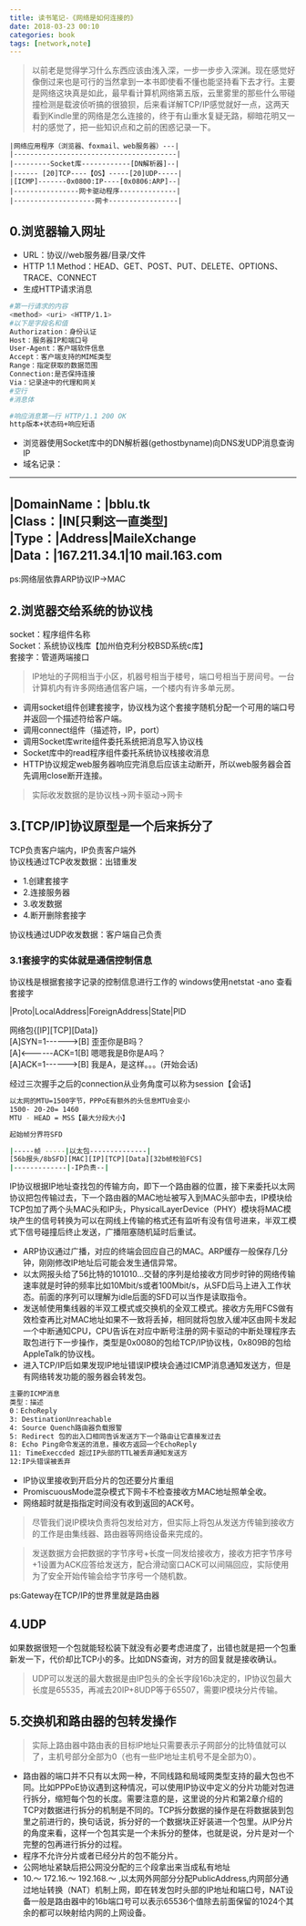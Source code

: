 ```yaml
---
title: 读书笔记-《网络是如何连接的》
date: 2018-03-23 00:10
categories: book
tags: [network,note]
---
```


>  以前老是觉得学习什么东西应该由浅入深，一步一步步入深渊。现在感觉好像倒过来也是可行的当然拿到一本书即使看不懂也能坚持看下去才行。主要是网络这块真是如此，最早看计算机网络第五版，云里雾里的那些什么带碰撞检测是载波侦听搞的很狼狈，后来看详解TCP/IP感觉就好一点，这两天看到Kindle里的网络是怎么连接的，终于有山重水复疑无路，柳暗花明又一村的感觉了，把一些知识点和之前的困惑记录一下。

```
|网络应用程序（浏览器、foxmail、web服务器）---|
|----------------------------------------|
|---------Socket库------------[DN解析器]--|
|------ [20]TCP----【OS】-----[20]UDP-----|
|[ICMP]-------0x0800:IP----[0x0806:ARP]--|
|----------------网卡驱动程序--------------|
|--------------------网卡-----------------|
```

## 0.浏览器输入网址

- URL：协议//web服务器/目录/文件
- HTTP 1.1 Method：HEAD、GET、POST、PUT、DELETE、OPTIONS、TRACE、CONNECT
- 生成HTTP请求消息  

```bash
#第一行请求的内容
<method> <uri> <HTTP/1.1>
#以下是字段名和值
Authorization：身份认证
Host：服务器IP和端口号
User-Agent：客户端软件信息
Accept：客户端支持的MIME类型
Range：指定获取的数据范围
Connection:是否保持连接
Via：记录途中的代理和网关
#空行
#消息体

#响应消息第一行 HTTP/1.1 200 OK
http版本+状态码+响应短语

```

- 浏览器使用Socket库中的DN解析器(gethostbyname)向DNS发UDP消息查询IP  
- 域名记录：
---
|DomainName：|bblu.tk  
|Class：|IN[只剩这一直类型]   
|Type：|Address|MaileXchange  
|Data：|167.211.34.1|10 mail.163.com  
---
ps:网络层依靠ARP协议IP->MAC

## 2.浏览器交给系统的协议栈

socket：程序组件名称  
Socket：系统协议栈库【加州伯克利分校BSD系统c库】  
套接字：管道两端接口

>IP地址的子网相当于小区，机器号相当于楼号，端口号相当于房间号。一台计算机内有许多网络通信客户端，一个楼内有许多单元房。 

- 调用socket组件创建套接字，协议栈为这个套接字随机分配一个可用的端口号并返回一个描述符给客户端。  
- 调用connect组件（描述符，IP，port）
- 调用Socket库write组件委托系统把消息写入协议栈
- Socket库中的read程序组件委托系统协议栈接收消息
- HTTP协议规定web服务器响应完消息后应该主动断开，所以web服务器会首先调用close断开连接。
> 实际收发数据的是协议栈->网卡驱动->网卡

## 3.[TCP/IP]协议原型是一个后来拆分了

TCP负责客户端内，IP负责客户端外  
协议栈通过TCP收发数据：出错重发  

- 1.创建套接字
- 2.连接服务器
- 3.收发数据
- 4.断开删除套接字

协议栈通过UDP收发数据：客户端自己负责

### 3.1套接字的实体就是通信控制信息

协议栈是根据套接字记录的控制信息进行工作的
windows使用netstat -ano 查看套接字  

|Proto|LocalAddress|ForeignAddress|State|PID  

网络包{[IP][TCP][Data]}   
[A]SYN=1------>[B]  歪歪你是B吗？  
[A]<------ACK=1[B]  嗯嗯我是B你是A吗？  
[A]ACK=1------>[B]  我是A，是这样。。。(开始会话)  

经过三次握手之后的connection从业务角度可以称为session【会话】

```bash
以太网的MTU=1500字节，PPPoE有额外的头信息MTU会变小   
1500- 20-20= 1460  
MTU - HEAD = MSS【最大分段大小】 

起始帧分界符SFD

|-----帧 -----|以太包--------------|  
[56b报头/8bSFD][MAC][IP][TCP][Data][32b帧校验FCS]  
|-------------|-IP负责--|  
```
IP协议根据IP地址查找包的传输方向，即下一个路由器的位置，接下来委托以太网协议把包传输过去，下一个路由器的MAC地址被写入到MAC头部中去，IP模块给TCP包加了两个头MAC头和IP头，PhysicalLayerDevice（PHY）模块将MAC模块产生的信号转换为可以在网线上传输的格式还有监听有没有信号进来，半双工模式下信号碰撞后终止发送，广播阻塞随机延时后重试。  

- ARP协议通过广播，对应的终端会回应自己的MAC。ARP缓存一般保存几分钟，刚刚修改IP地址后可能会发生通信异常。
- 以太网报头给了56比特的101010...交替的序列是给接收方同步时钟的网络传输速率就是时钟的频率比如10Mbit/s或者100Mbit/s，从SFD后马上进入工作状态。前面的序列可以理解为idle后面的SFD可以当作是读取指令。
- 发送帧使用集线器的半双工模式或交换机的全双工模式。接收方先用FCS做有效检查再比对MAC地址如果不一致将丢掉，相同就将包放入缓冲区由网卡发起一个中断通知CPU，CPU告诉在对应中断号注册的网卡驱动的中断处理程序去取包进行下一步操作，类型是0x0080的包给TCP/IP协议栈，0x809B的包给AppleTalk的协议栈。
- 进入TCP/IP后如果发现IP地址错误IP模块会通过ICMP消息通知发送方，但是有网络转发功能的服务器会转发包。

 ```bash
 主要的ICMP消息  
 类型：描述
 0：EchoReply
 3: DestinationUnreachable
 4: Source Quench路由器负载报警
 5: Redirect 包的出入口相同告诉发送方下一个路由让它直接发过去
 8: Echo Ping命令发送的消息，接收方返回一个EchoReply
 11: TimeExeccded 超过IP头部的TTL被丢弃通知发送方
 12:IP头错误被丢弃
 ```

- IP协议里接收到开启分片的包还要分片重组
- PromiscuousMode混杂模式下网卡不检查接收方MAC地址照单全收。
- 网络超时就是指指定时间没有收到返回的ACK号。

> 尽管我们说IP模块负责将包发给对方，但实际上将包从发送方传输到接收方的工作是由集线器、路由器等网络设备来完成的。

> 发送数据方会把数据的字节序号+长度一同发给接收方，接收方把字节序号+1设置为ACK应答给发送方，配合滑动窗口ACK可以间隔回应，实际使用为了安全开始传输会给字节序号一个随机数。  

ps:Gateway在TCP/IP的世界里就是路由器

## 4.UDP
如果数据很短一个包就能轻松装下就没有必要考虑进度了，出错也就是把一个包重新发一下，代价却比TCP小的多。比如DNS查询，对方的回复就是接收确认。

> UDP可以发送的最大数据是由IP包头的全长字段16b决定的，IP协议包最大长度是65535，再减去20IP+8UDP等于65507，需要IP模块分片传输。

## 5.交换机和路由器的包转发操作

>  实际上路由器中路由表的目标IP地址只需要表示子网部分的比特值就可以了，主机号部分全部为0（也有一些IP地址主机号不是全部为0）。

- 路由器的端口并不只有以太网一种，不同线路和局域网类型支持的最大包也不同。比如PPPoE协议遇到这种情况，可以使用IP协议中定义的分片功能对包进行拆分，缩短每个包的长度。需要注意的是，这里说的分片和第2章介绍的TCP对数据进行拆分的机制是不同的。TCP拆分数据的操作是在将数据装到包里之前进行的，换句话说，拆分好的一个数据块正好装进一个包里。从IP分片的角度来看，这样一个包其实是一个未拆分的整体，也就是说，分片是对一个完整的包再进行拆分的过程。
- 程序不允许分片或者已经分片的包不能分片。
- 公网地址紧缺后把公网没分配的三个段拿出来当成私有地址
- 10.～ 172.16.～ 192.168.～ ,以太网外网部分分配PublicAddress,内网部分通过地址转换（NAT）机制上网，即在转发包时头部的IP地址和端口号，NAT设备一般是路由器中的16b端口号可以表示65536个值除去前面保留的1024个其余的都可以映射给内网的上网设备。
